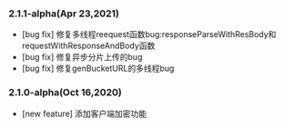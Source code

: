 ### 2.1.1-alpha(Apr 23,2021)
  * [bug fix] 修复多线程reequest函数bug:responseParseWithResBody和requestWithResponseAndBody函数
  * [bug fix] 修复异步分片上传的bug
  * [bug fix] 修复genBucketURL的多线程bug


### 2.1.0-alpha(Oct 16,2020)
  * [new feature] 添加客户端加密功能
